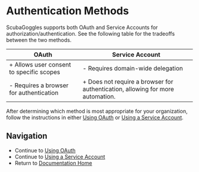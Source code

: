 # Authentication Methods

ScubaGoggles supports both OAuth and Service Accounts for authorization/authentication. See the following table for the tradeoffs between the two methods.

| OAuth    | Service Account |
| -------- | ------- |
| + Allows user consent to specific scopes | - Requires domain-wide delegation |
| - Requires a browser for authentication | + Does not require a browser for authentication, allowing for more automation. |

After determining which method is most appropriate for your organization, follow the instructions in either [Using OAuth](/docs/authentication/OAuth.md) or [Using a Service Account](/docs/authentication/ServiceAccount.md).

## Navigation
- Continue to [Using OAuth](/docs/authentication/OAuth.md)
- Continue to [Using a Service Account](/docs/authentication/ServiceAccount.md)
- Return to [Documentation Home](/README.md)